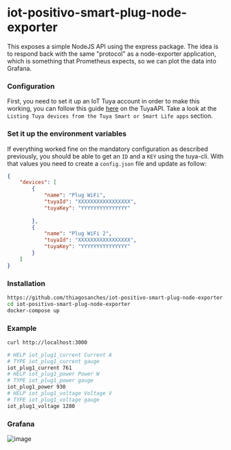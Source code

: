# iot-positivo-smart-plug-node-exporter

This exposes a simple NodeJS API using the express package. The idea is to respond back with the same "protocol" as a node-exporter application, which is something that Prometheus expects, so we can plot the data into Grafana.

### Configuration

First, you need to set it up an IoT Tuya account in order to make this working, you can follow this guide [here](https://github.com/codetheweb/tuyapi/blob/master/docs/SETUP.md#listing-tuya-devices-from-the-tuya-smart-or-smart-life-apps) on the TuyaAPI. Take a look at the `Listing Tuya devices from the Tuya Smart or Smart Life apps` section.

### Set it up the environment variables

If everything worked fine on the mandatory configuration as described previously, you should be able to get an `ID` and a `KEY` using the tuya-cli. With that values you need to create a `config.json` file and update as follow:

```json
{
    "devices": [
        {
            "name": "Plug WiFi",
            "tuyaId": "XXXXXXXXXXXXXXXXX",
            "tuyaKey": "YYYYYYYYYYYYYYY"
            
        },
        {
            "name": "Plug WiFi 2",
            "tuyaId": "XXXXXXXXXXXXXXXXX",
            "tuyaKey": "YYYYYYYYYYYYYYY"
        }
    ]
}
```

### Installation

```bash
https://github.com/thiagosanches/iot-positivo-smart-plug-node-exporter.git
cd iot-positivo-smart-plug-node-exporter
docker-compose up
```

### Example

```bash
curl http://localhost:3000

# HELP iot_plug1_current Current A
# TYPE iot_plug1_current gauge
iot_plug1_current 761
# HELP iot_plug1_power Power W
# TYPE iot_plug1_power gauge
iot_plug1_power 930
# HELP iot_plug1_voltage Voltage V
# TYPE iot_plug1_voltage gauge
iot_plug1_voltage 1280
```

### Grafana
![image](https://user-images.githubusercontent.com/5191469/227377174-bdd0de5d-e01a-4d54-ba71-7d2f25460a7c.png)
